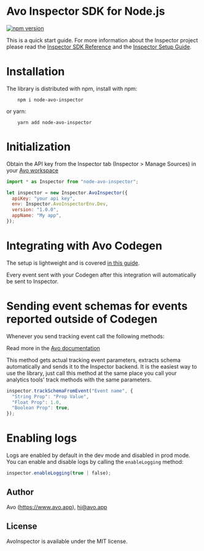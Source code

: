# Avo Inspector SDK for Node.js

[![npm version](https://badge.fury.io/js/node-avo-inspector.svg)](https://badge.fury.io/js/node-avo-inspector)

This is a quick start guide. For more information about the Inspector project please read the [Inspector SDK Reference](https://www.avo.app/docs/implementation/avo-inspector-sdk-reference) and the [Inspector Setup Guide](https://www.avo.app/docs/implementation/setup-inspector-sdk).

# Installation

The library is distributed with npm, install with npm:
```
    npm i node-avo-inspector
```

or yarn:
```
    yarn add node-avo-inspector
```

# Initialization

Obtain the API key from the Inspector tab (Inspector > Manage Sources) in your [Avo workspace](https://www.avo.app/welcome)

```javascript
import * as Inspector from "node-avo-inspector";

let inspector = new Inspector.AvoInspector({
  apiKey: "your api key",
  env: Inspector.AvoInspectorEnv.Dev,
  version: "1.0.0",
  appName: "My app",
});
```

# Integrating with Avo Codegen

The setup is lightweight and is covered [in this guide](https://www.avo.app/docs/implementation/start-using-inspector-with-avo-functions).

Every event sent with your Codegen after this integration will automatically be sent to Inspector.

# Sending event schemas for events reported outside of Codegen

Whenever you send tracking event call the following methods:

Read more in the [Avo documentation](https://www.avo.app/docs/implementation/devs-101#inspecting-events)

This method gets actual tracking event parameters, extracts schema automatically and sends it to the Inspector backend.
It is the easiest way to use the library, just call this method at the same place you call your analytics tools' track methods with the same parameters.

```javascript
inspector.trackSchemaFromEvent("Event name", {
  "String Prop": "Prop Value",
  "Float Prop": 1.0,
  "Boolean Prop": true,
});
```

# Enabling logs

Logs are enabled by default in the dev mode and disabled in prod mode. You can enable and disable logs by calling the `enableLogging` method:

```javascript
inspector.enableLogging(true | false);
```

## Author
Avo (https://www.avo.app), hi@avo.app

## License
AvoInspector is available under the MIT license.
